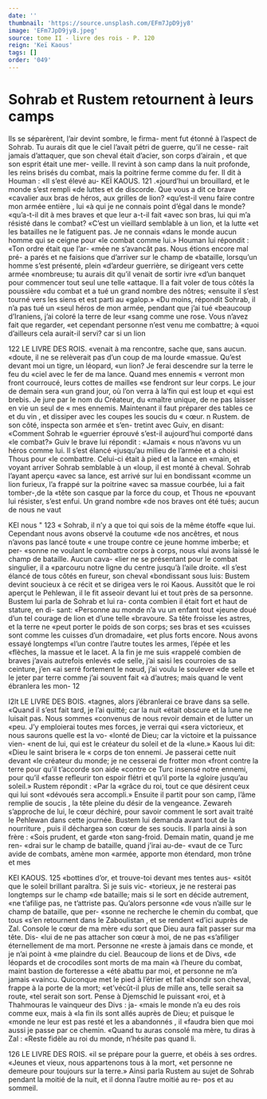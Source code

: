 ```yaml
---
date: ''
thumbnail: 'https://source.unsplash.com/EFm7JpD9jy8'
image: 'EFm7JpD9jy8.jpeg'
source: tome II - livre des rois - P. 120
reign: 'Keï Kaous'
tags: []
order: '049'
---
```


# Sohrab et Rustem retournent à leurs camps

Ils se séparèrent, l’air devint sombre, le firma-
ment fut étonné à l’aspect de Sohrab. Tu aurais dit
que le ciel l’avait pétri de guerre, qu’il ne cesse-
rait jamais d’attaquer, que son cheval était d’acier,
son corps d’airain , et que son esprit était une mer- veille. Il revint à son camp dans la nuit profonde,
les reins brisés du combat, mais la poitrine ferme comme du fer. Il dit à Houman : «Il s’est élevé au-
KEÏ KAOUS. 121 .«jourd’hui un brouillard, et le monde s’est rempli
«de luttes et de discorde. Que vous a dit ce brave «cavalier aux bras de héros, aux grilles de lion? «qu’est-il venu faire contre mon armée entière , lui
«à qui je ne connais point d’égal dans le monde? «qu’a-t-il dit à mes braves et que leur a-t-il fait «avec son bras, lui qui m’a résisté dans le combat?
«C’est un vieillard semblable à un lion, et la lutte
«et les batailles ne le fatiguent pas. Je ne connais «dans le monde aucun homme qui se ceigne pour «le combat comme lui.»
Houman lui répondit : «Ton ordre était que l’ar-
«mée ne s’avancât pas. Nous étions encore mal pré-
a parés et ne faisions que d’arriver sur le champ de «bataille, lorsqu’un homme s’est présenté, plein
«d’ardeur guerrière, se dirigeant vers cette armée «nombreuse; tu aurais dit qu’il venait de sortir ivre «d’un banquet pour commencer tout seul une telle «attaque. Il a fait voler de tous côtés la poussière «du combat et a tué un grand nombre des nôtres; «ensuite il s’est tourné vers les siens et est parti au «galop.»
«Du moins, répondit Sohrab, il n’a pas tué un «seul héros de mon armée, pendant que j’ai tué «beaucoup d’Iraniens, j’ai coloré la terre de leur «sang comme une rose. Vous n’avez fait que regarder, «et cependant personne n’est venu me combattre; à «quoi d’ailleurs cela aurait-il servi? car si un lion

122 LE LIVRE DES ROIS.
«venait à ma rencontre, sache que, sans aucun. «doute, il ne se relèverait pas d’un coup de ma lourde «massue. Qu’est devant moi un tigre, un léopard,
«un lion? Je ferai descendre sur la terre le feu du «ciel avec le fer de ma lance. Quand mes ennemis « verront mon front courroucé, leurs cottes de mailles «se fendront sur leur corps. Le jour de demain sera «un grand jour, où l’on verra à la’fin qui est loup et
«qui est brebis. Je jure par le nom du Créateur, du «maître unique, de ne pas laisser en vie un seul de
« mes ennemis. Maintenant il faut préparer des tables
ce et du vin , et dissiper avec les coupes les soucis du « cœur. n
Rustem. de son côté, inspecta son armée et s’en-
tretint avec Guiv, en disant: «Comment Sohrab le «guerrier éprouvé s’est-il aujourd’hui comporté dans
«le combat?» Guiv le brave lui répondit : «Jamais
« nous n’avons vu un héros comme lui. Il s’est élancé
«jusqu’au milieu de l’armée et a choisi Thous pour
«le combattre. Celui-ci était à pied et la lance en «main, et voyant arriver Sohrab semblable à un «loup, il est monté à cheval. Sohrab l’ayant aperçu
«avec sa lance, est arrivé sur lui en bondissant «comme un lion furieux, l’a frappé sur la poitrine «avec sa massue courbée, lui a fait tomber-,de la «tête son casque par la force du coup, et Thous ne
«pouvant lui résister, s’est enfui. Un grand nombre «de nos braves ont été tués; aucun de nous ne vaut

KEl nous " 123 « Sohrab, il n’y a que toi qui sois de la même étoffe
«que lui. Cependant nous avons observé la coutume «de nos ancêtres, et nous n’avons pas lancé toute
« une troupe contre ce jeune homme imberbe; et per- «sonne ne voulant le combattre corps à corps, nous «lui avons laissé le champ de bataille. Aucun cava- «lier ne se présentant pour le combat singulier, il a «parcouru notre ligne du centre jusqu’à l’aile droite.
«Il s’est élancé de tous côtés en fureur, son cheval «bondissant sous luis:
Bustem devint soucieux à ce récit et se dirigea vers le roi Kaous. Aussitôt que le roi aperçut le Pehlewan, il le fit asseoir devant lui et tout près de sa personne. Bustem lui parla de Sohrab et lui ra- conta combien il était fort et haut de stature, en di- sant: «Personne au monde n’a vu un enfant tout «jeune doué d’un tel courage de lion et d’une telle «bravoure. Sa tête froisse les astres, et la terre ne «peut porter le poids de son corps; ses bras et ses
«cuisses sont comme les cuisses d’un dromadaire, «et plus forts encore. Nous avons essayé longtemps «l’un contre l’autre toutes les armes, l’épée et les
«flèches, la massue et le lacet. A la fin je me suis «rappelé combien de braves j’avais autrefois enlevés
«de selle, j’ai saisi les courroies de sa ceinture, j’en
«ai serré fortement le nœud, j’ai voulu le soulever
«de selle et le jeter par terre comme j’ai souvent fait «à d’autres; mais quand le vent ébranlera les mon-
12

I2lt LE LIVRE DES BOIS.
«tagnes, alors j’ébranlerai ce brave dans sa selle. «Quand il s’est fait tard, je l’ai quitté; car la nuit
«était obscure et la lune ne luisait pas. Nous sommes «convenus de nous revoir demain et de lutter un «peu. J’y emploierai toutes mes forces, je verrai qui «sera victorieux, et nous saurons quelle est la vo- «lonté de Dieu; car la victoire et la puissance vien-
«nent de lui, qui est le créateur du soleil et de la «lune.» Kaous lui dit: «Dieu le saint brisera le
« corps de ton ennemi. Je passerai cette nuit devant «le créateur du monde; je ne cesserai de frotter mon «front contre la terre pour qu’il t’accorde son aide «contre ce Turc insensé notre ennemi, pour qu’il
«fasse refleurir ton espoir flétri et qu’il porte la
«gloire jusqu’au soleil.» Rustem répondit : «Par la
«grâce du roi, tout ce que désirent ceux qui lui sont «dévoués sera accompli.»
Ensuite il partit pour son camp, l’âme remplie de
soucis , la tête pleine du désir de la vengeance. Zewareh s’approche de lui, le cœur déchiré, pour
savoir comment le sort avait traité le Pehlewan dans cette journée. Bustem lui demanda avant tout de la nourriture , puis il déchargea son cœur de ses soucis. Il parla ainsi à son frère : «Sois prudent, et garde «ton sang-froid. Demain matin, quand je me ren- «drai sur le champ de bataille, quand j’irai au-de- «vaut de ce Turc avide de combats, amène mon «armée, apporte mon étendard, mon trône et mes

KEI KAOUS. 125 «bottines d’or, et trouve-toi devant mes tentes aus-
«sitôt que le soleil brillant paraîtra. Si je suis vic- «torieux, je ne resterai pas longtemps sur le champ «de bataille; mais si le sort en décide autrement, «ne t’afilige pas, ne t’attriste pas. Qu’alors personne
«de vous n’aille sur le champ de bataille, que per- «sonne ne recherche le chemin du combat, que tous «s’en retournent dans le Zaboulistan , et se rendent «d’ici auprès de Zal. Console le cœur de ma mère
«du sort que Dieu aura fait passer sur ma tête. Dis- «lui de ne pas attacher son cœur à moi, de ne pas «s’afiliger éternellement de ma mort. Personne ne «reste à jamais dans ce monde, et je n’ai point à
«me plaindre du ciel. Beaucoup de lions et de Divs, «de léopards et de crocodiles sont morts de ma main «à l’heure du combat, maint bastion de forteresse a
«été abattu par moi, et personne ne m’a jamais «vaincu. Quiconque met le pied à l’étrier et fait «bondir son cheval, frappe à la porte de la mort; «et’vécût-il plus de mille ans, telle serait sa route,
«tel serait son sort. Pense à Djemschid le puissant «roi, et à Thahmouras le vainqueur des Divs : ja- «mais le monde n’a eu des rois comme eux, mais à
«la fin ils sont allés auprès de Dieu; et puisque le «monde ne leur est pas resté et les a abandonnés , il «faudra bien que moi aussi je passe par ce chemin. «Quand tu auras consolé ma mère, tu diras à Zal : «Reste fidèle au roi du monde, n’hésite pas quand
li.

126 LE LIVRE DES ROIS.
«il se prépare pour la guerre, et obéis à ses ordres.
«Jeunes et vieux, nous appartenons tous à la mort, «et personne ne demeure pour toujours sur la terre.» Ainsi parla Rustem au sujet de Sohrab pendant la moitié de la nuit, et il donna l’autre moitié au re-
pos et au sommeil.
